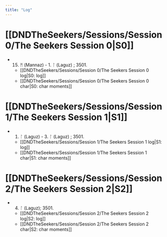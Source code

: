 ```yaml
---
title: "Log"
---
```


# [[DNDTheSeekers/Sessions/Session 0/The Seekers Session 0|S0]] 
- 15. ᛗ (Mannaz) - 1. ᛚ (Laguz) ; 3501. 
	- [[DNDTheSeekers/Sessions/Session 0/The Seekers Session 0 log|S0: log]]
	- [[DNDTheSeekers/Sessions/Session 0/The Seekers Session 0 char|S0: char moments]]

# [[DNDTheSeekers/Sessions/Session 1/The Seekers Session 1|S1]]
- 1. ᛚ (Laguz) - 3. ᛚ (Laguz) ; 3501. 
	- [[DNDTheSeekers/Sessions/Session 1/The Seekers Session 1 log|S1: log]]
	- [[DNDTheSeekers/Sessions/Session 1/The Seekers Session 1 char|S1: char moments]]

# [[DNDTheSeekers/Sessions/Session 2/The Seekers Session 2|S2]]
- 4. ᛚ (Laguz); 3501. 
	- [[DNDTheSeekers/Sessions/Session 2/The Seekers Session 2 log|S2: log]]
	- [[DNDTheSeekers/Sessions/Session 2/The Seekers Session 2 char|S2: char moments]]
